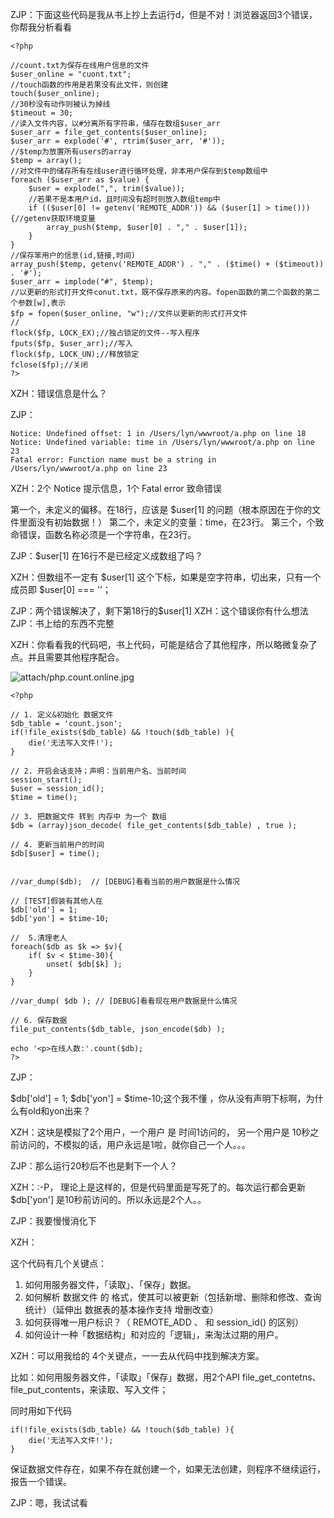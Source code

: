 
ZJP：下面这些代码是我从书上抄上去运行d，但是不对！浏览器返回3个错误，你帮我分析看看

    <?php
    
    //count.txt为保存在线用户信息的文件
    $user_online = "cuont.txt";
    //touch函数的作用是若果没有此文件，则创建
    touch($user_online);
    //30秒没有动作则被认为掉线
    $timeout = 30;
    //读入文件内容，以#分离所有字符串，储存在数组$user_arr
    $user_arr = file_get_contents($user_online);
    $user_arr = explode('#', rtrim($user_arr, '#'));
    //$temp为放置所有users的array
    $temp = array();
    //对文件中的储存所有在线user进行循环处理，非本用户保存到$temp数组中
    foreach ($user_arr as $value) {
        $user = explode(",", trim($value));
        //若果不是本用户id，且时间没有超时则放入数组temp中
        if (($user[0] != getenv('REMOTE_ADDR')) && ($user[1] > time())) {//getenv获取环境变量
            array_push($temp, $user[0] . "," . $user[1]);
        }
    }
    //保存笨用户的信息(id,链接,时间)
    array_push($temp, getenv('REMOTE_ADDR') . "," . ($time() + ($timeout)) . '#');
    $user_arr = implode("#", $temp);
    //以更新的形式打开文件conut.txt，既不保存原来的内容。fopen函数的第二个函数的第二个参数[w],表示
    $fp = fopen($user_online, "w");//文件以更新的形式打开文件
    //
    flock($fp, LOCK_EX);//独占锁定的文件--写入程序
    fputs($fp, $user_arr);//写入
    flock($fp, LOCK_UN);//释放锁定
    fclose($fp);//关闭
    ?>
    
XZH：错误信息是什么？

ZJP：

    Notice: Undefined offset: 1 in /Users/lyn/wwwroot/a.php on line 18
    Notice: Undefined variable: time in /Users/lyn/wwwroot/a.php on line 23
    Fatal error: Function name must be a string in /Users/lyn/wwwroot/a.php on line 23

XZH：2个 Notice 提示信息，1个 Fatal error 致命错误

第一个，未定义的偏移。在18行，应该是  $user[1] 的问题（根本原因在于你的文件里面没有初始数据！）
第二个，未定义的变量：time，在23行。
第三个，个致命错误，函数名称必须是一个字符串，在23行。

ZJP：$user[1] 在16行不是已经定义成数组了吗？

XZH：但数组不一定有 $user[1] 这个下标，如果是空字符串，切出来，只有一个成员即 $user[0] === ''；

ZJP：两个错误解决了，剩下第18行的$user[1]
XZH：这个错误你有什么想法
ZJP：书上给的东西不完整

XZH：你看看我的代码吧，书上代码，可能是结合了其他程序，所以略微复杂了点。并且需要其他程序配合。

![attach/php.count.online.jpg](php.count.online.jpg?raw=true)

    <?php
    
    // 1. 定义&初始化 数据文件
    $db_table = 'count.json';
    if(!file_exists($db_table) && !touch($db_table) ){
        die('无法写入文件!');
    }
    
    // 2. 开启会话支持；声明：当前用户名、当前时间
    session_start();
    $user = session_id();
    $time = time();
    
    // 3. 把数据文件 转到 内存中 为一个 数组
    $db = (array)json_decode( file_get_contents($db_table) , true );
    
    // 4. 更新当前用户的时间
    $db[$user] = time();
    
    
    //var_dump($db);  // [DEBUG]看看当前的用户数据是什么情况
    
    // [TEST]假装有其他人在
    $db['old'] = 1;
    $db['yon'] = $time-10;
    
    //  5.清理老人
    foreach($db as $k => $v){
        if( $v < $time-30){
            unset( $db[$k] );
        }
    }
     
    //var_dump( $db ); // [DEBUG]看看现在用户数据是什么情况
    
    // 6. 保存数据
    file_put_contents($db_table, json_encode($db) );
    
    echo '<p>在线人数:'.count($db);
    ?>

ZJP：

$db['old'] = 1;
$db['yon'] = $time-10;这个我不懂  ，你从没有声明下标啊，为什么有old和yon出来？

XZH：这块是模拟了2个用户，一个用户 是 时间1访问的，  另一个用户是 10秒之前访问的，不模拟的话，用户永远是1啦，就你自己一个人。。。

ZJP：那么运行20秒后不也是剩下一个人？

XZH：:-P， 理论上是这样的，但是代码里面是写死了的。每次运行都会更新 $db['yon'] 是10秒前访问的。所以永远是2个人。。

ZJP：我要慢慢消化下

XZH：

这个代码有几个关键点：

1. 如何用服务器文件，「读取」、「保存」数据。
2. 如何解析 数据文件 的 格式，使其可以被更新（包括新增、删除和修改、查询统计）（延伸出 数据表的基本操作支持 增删改查）
3. 如何获得唯一用户标识？（ REMOTE_ADD 、 和 session_id() 的区别）
4. 如何设计一种「数据结构」和对应的「逻辑」，来淘汰过期的用户。



XZH：可以用我给的 4个关键点，一一去从代码中找到解决方案。

比如：如何用服务器文件，「读取」「保存」数据，用2个API   file_get_contetns、file_put_contents，来读取、写入文件；

同时用如下代码

    if(!file_exists($db_table) && !touch($db_table) ){
        die('无法写入文件!');
    }

保证数据文件存在，如果不存在就创建一个，如果无法创建，则程序不继续运行，报告一个错误。

ZJP：嗯，我试试看
